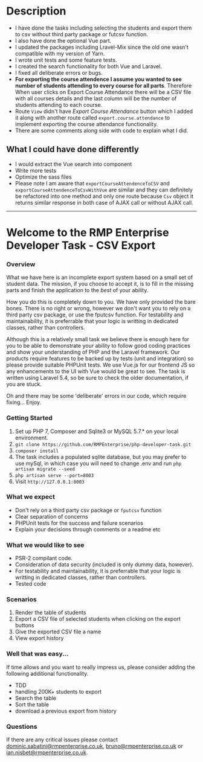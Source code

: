 # Description

- I have done the tasks including selecting the students and export them to csv without third party package or futcsv function.
- I also have done the optional Vue part.
- I updated the packages including Lravel-Mix since the old one wasn't compatible with my version of Yarn.
- I wrote unit tests and some feature tests.
- I created the search functionality for both Vue and Laravel.
- I fixed all deliberate errors or bugs.
- **For exporting the course attendence I assume you wanted to see number of students attending to every course for all parts**. Therefore When user clicks on Export Course Attendance there will be a CSV file with all courses details and the last column will be the number of students attending to each course.
- Route `View` didn't have _Export Course Attendance_ button which I added it along with another route called `export.course.attendance` to implement exporting the course attendance functionality.
- There are some comments along side with code to explain what I did.

## What I could have done differently

- I would extract the Vue search into component
- Write more tests
- Optimize the sass files
- Please note I am aware that `exportCourseAttendenceToCSV` and `exportCourseAttendenceToCsvWithVue` are similar and they can definitely be refactored into one method and only one route because `Csv` object it returns similar response in both case of AJAX call or without AJAX call.

---

# Welcome to the RMP Enterprise Developer Task - CSV Export
### Overview
What we have here is an incomplete export system based on a small set of student data.
The mission, if you choose to accept it, is to fill in the missing parts and finish the application to the *best* of your ability.

How you do this is completely down to you. We have only provided the bare bones.
There is no right or wrong, however we don't want you to rely on a third party csv package, or use the fputcsv function. For testability and maintainability, it is preferrable that your logic is writting in dedicated classes, rather than controllers.

Although this is a relatively small task we believe there is enough here for you to be able to demonstrate your ability to follow good coding practices and show your understanding of PHP and the Laravel framework.
Our products require features to be backed up by tests (unit and integration) so please provide suitable PHPUnit tests. We use Vue.js for our frontend JS so any enhancements to the UI with Vue would be great to see. The task is written using Laravel 5.4, so be sure to check the older documentation, if you are stuck.

Oh and there may be some 'deliberate' errors in our code, which require fixing... Enjoy.

### Getting Started
1) Set up PHP 7, Composer and Sqlite3 or MySQL 5.7.* on your local environment.
2) `git clone https://github.com/RMPEnterprise/php-developer-task.git`
3) `composer install`
4) The task includes a populated sqlite database, but you may prefer to use mySql, in which case you will need to change .env and run `php artisan migrate --seed`
5) `php artisan serve --port=8003`
6) Visit `http://127.0.0.1:8003`

### What we expect
- Don't rely on a third party csv package or `fputcsv` function
- Clear separation of concerns
- PHPUnit tests for the success and failure scenarios
- Explain your decisions through comments or a readme etc

### What we would like to see
- PSR-2 compilant code.
- Consideration of data security (included is only dummy data, however).
- For testability and maintainability, it is preferrable that your logic is writting in dedicated classes, rather than controllers.
- Tested code

### Scenarios
1. Render the table of students
2. Export a CSV file of selected students when clicking on the export buttons
3. Give the exported CSV file a name
4. View export history

### Well that was easy...
If time allows and you want to really impress us, please consider adding the following additional functionality.
- TDD
- handling 200K+ students to export
- Search the table
- Sort the table
- download a previous export from history

### Questions
If there are any critical issues please contact dominic.sabatini@rmpenterprise.co.uk, bruno@rmpenterprise.co.uk or ian.nisbet@rmpenterprise.co.uk.
